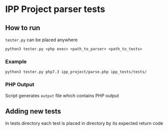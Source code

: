 # IPP Project parser tests


## How to run
`tester.py` can be placed anywhere

`python3 tester.py <php exec> <path_to_parser> <path_to_tests>`
### Example
`python3 tester.py php7.3 ipp_project/parse.php ipp_tests/tests/`

### PHP Output
Script generates `output` file which contains PHP output

## Adding new tests
In tests directory each test is placed in directory by its expected return code
